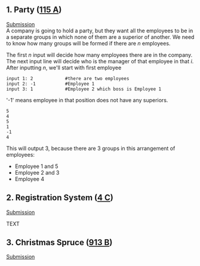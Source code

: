 ## 1. Party ([115 A](http://codeforces.com/contest/115/problem/A))  
[Submission](http://codeforces.com/contest/115/submission/43792870)  
A company is going to hold a party, but they want all the employees to be in a separate groups in which none of them are a superior of another. We need to know how many groups will be formed if there are *n* employees.

The first *n* input will decide how many employees there are in the company. The next input line will decide who is the manager of that employee in that *i*.  
After inputting *n*, we'll start with first employee
```
input 1: 2            #there are two employees
input 2: -1           #Employee 1
input 3: 1            #Employee 2 which boss is Employee 1
```
'-1' means employee in that position does not have any superiors.
```
5
4
5
1
-1
4
```
This will output 3, because there are 3 groups in this arrangement of employees:
- Employee 1 and 5
- Employee 2 and 3
- Employee 4


## 2. Registration System ([4 C](http://codeforces.com/contest/4/problem/C))  
[Submission](http://codeforces.com/contest/4/submission/43793794)  

TEXT

## 3. Christmas Spruce ([913 B](http://codeforces.com/contest/913/problem/B))  
[Submission](http://codeforces.com/contest/913/submission/43794900)  
